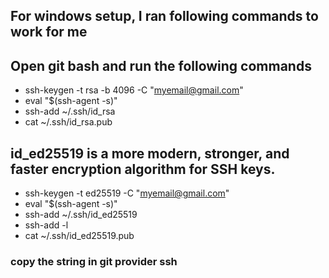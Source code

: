 ## For windows setup, I ran following commands to work for me

## Open git bash and run the following commands
- ssh-keygen -t rsa -b 4096 -C "myemail@gmail.com"
- eval "$(ssh-agent -s)"
- ssh-add ~/.ssh/id_rsa
- cat ~/.ssh/id_rsa.pub
  

## id_ed25519 is a more modern, stronger, and faster encryption algorithm for SSH keys.
- ssh-keygen -t ed25519 -C "myemail@gmail.com"
- eval "$(ssh-agent -s)"
- ssh-add ~/.ssh/id_ed25519 
- ssh-add -l
- cat ~/.ssh/id_ed25519.pub

  
### copy the string in git provider ssh


